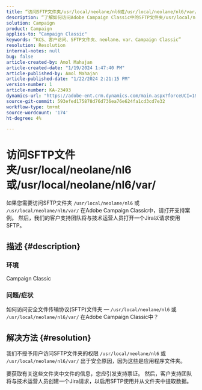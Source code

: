 ```yaml
---
title: “访问SFTP文件夹/usr/local/neolane/nl6或/usr/local/neolane/nl6/var/”
description: “了解如何访问Adobe Campaign Classic中的SFTP文件夹/usr/local/neolane/nl6或/usr/local/neolane/nl6/var/ 。 打开支持案例。”
solution: Campaign
product: Campaign
applies-to: "Campaign Classic"
keywords: “KCS、客户访问、SFTP文件夹、neolane、var、Campaign Classic”
resolution: Resolution
internal-notes: null
bug: false
article-created-by: Amol Mahajan
article-created-date: "1/19/2024 1:47:40 PM"
article-published-by: Amol Mahajan
article-published-date: "1/22/2024 2:21:15 PM"
version-number: 1
article-number: KA-23493
dynamics-url: "https://adobe-ent.crm.dynamics.com/main.aspx?forceUCI=1&pagetype=entityrecord&etn=knowledgearticle&id=0057654c-d1b6-ee11-a569-6045bd006268"
source-git-commit: 593efed175878d76d736ea76e624fa1cd3cd7e32
workflow-type: tm+mt
source-wordcount: '174'
ht-degree: 4%

---
```


# 访问SFTP文件夹/usr/local/neolane/nl6或/usr/local/neolane/nl6/var/


如果您需要访问SFTP文件夹 `/usr/local/neolane/nl6` 或 `/usr/local/neolane/nl6/var/` 在Adobe Campaign Classic中，请打开支持案例。 然后，我们的客户支持团队将与技术运营人员打开一个Jira以请求使用SFTP。

## 描述 {#description}


### 环境

Campaign Classic



### <b>问题/症状</b>

如何访问安全文件传输协议(SFTP)文件夹 —  `/usr/local/neolane/nl6` 或 `/usr/local/neolane/nl6/var/` 在Adobe Campaign Classic中？


## 解决方法 {#resolution}


我们不授予用户访问SFTP文件夹的权限 `/usr/local/neolane/nl6` 或 `/usr/local/neolane/nl6/var/` 出于安全原因，因为这些是应用程序文件夹。

要获取有关这些文件夹中文件的信息，您应引发支持票证。 然后，客户支持团队将与技术运营人员创建一个Jira请求，以启用SFTP使用并从文件夹中提取数据。
